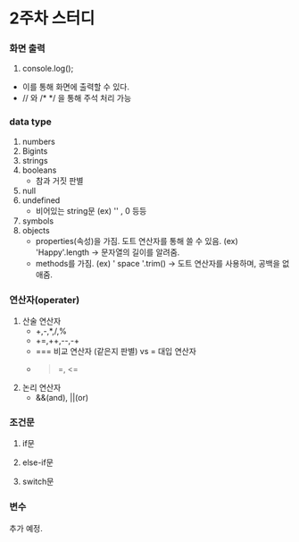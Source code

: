 # 2주차 스터디

### 화면 출력
1) console.log();
- 이를 통해 화면에 출력할 수 있다.
- // 와 /* */ 을 통해 주석 처리 가능
### data type
1) numbers
2) Bigints
3) strings
4) booleans
    - 참과 거짓 판별
5) null
6) undefined
    - 비어있는 string문 (ex) '' , 0 등등
7) symbols
8) objects
    - properties(속성)을 가짐. 도트 연산자를 통해 쓸 수 있음. (ex) 'Happy'.length -> 문자열의 길이를 알려줌.
    - methods를 가짐. (ex) ' space '.trim() -> 도트 연산자를 사용하며, 공백을 없애줌.
### 연산자(operater)
1) 산술 연산자
    - +,-,*,/,%
    - +=,++,--,-+
    - === 비교 연산자 (같은지 판별) vs = 대입 연산자
    - >=, <=
2) 논리 연산자
    - &&(and), ||(or)
### 조건문
1) if문

2) else-if문

3) switch문

### 변수

추가 예정.